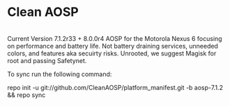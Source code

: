 # Clean AOSP
<br>
Current Version 7.1.2r33 + 8.0.0r4
AOSP for the Motorola Nexus 6 focusing on performance and battery life. Not battery draining services, unneeded colors, and features aka secuirty risks. Unrooted, we suggest Magisk for root and passing Safetynet.

To sync run the following command:

repo init -u git://github.com/CleanAOSP/platform_manifest.git -b aosp-7.1.2 && repo sync 
